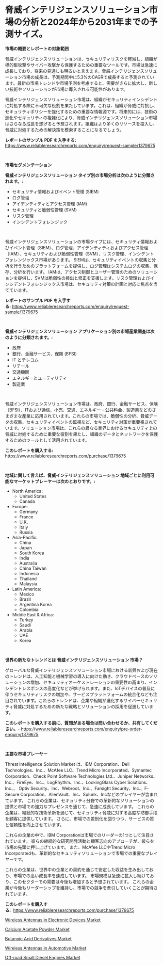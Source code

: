 <p><h1>脅威インテリジェンスソリューション市場の分析と2024年から2031年までの予測サイズ。</h1></p><p><strong>市場の概要とレポートの対象範囲</strong></p>
<p><p>脅威インテリジェンスソリューションは、セキュリティリスクを軽減し、組織が標的型攻撃やサイバー攻撃から保護するための重要なツールです。市場は急速に成長しており、将来の見通しも明るいと言えます。脅威インテリジェンスソリューション市場の成長は、予測期間中に5.3%のCAGRで成長すると予測されています。最新の市場トレンドや市場予測を考慮すると、需要がさらに拡大し、新しい技術やソリューションが市場に導入される可能性があります。</p><p>脅威インテリジェンスソリューション市場は、組織がセキュリティインシデントに対処する際に不可欠な役割を果たしています。これは、組織が脅威に対抗し、セキュリティポリシーを強化するための重要な情報源です。将来的には、技術の進化やセキュリティの複雑化により、脅威インテリジェンスソリューション市場はさらなる成長を遂げると予想されます。組織はより多くのリソースを投入し、脅威に対処するための解決策を模索することになるでしょう。</p></p>
<p><strong>レポートのサンプル PDF を入手する:</strong> <a href="https://www.reliableresearchreports.com/enquiry/request-sample/1379675">https://www.reliableresearchreports.com/enquiry/request-sample/1379675</a></p>
<p>&nbsp;</p>
<p><strong>市場セグメンテーション</strong></p>
<p><strong>脅威インテリジェンスソリューション タイプ別の市場分析は次のように分類されます。:</strong></p>
<p><ul><li>セキュリティ情報およびイベント管理 (SIEM)</li><li>ログ管理</li><li>アイデンティティとアクセス管理 (IAM)</li><li>セキュリティと脆弱性管理 (SVM)</li><li>リスク管理</li><li>インシデントフォレンジック</li></ul></p>
<p>&nbsp;</p>
<p><p>脅威インテリジェンスソリューションの市場タイプには、セキュリティ情報およびイベント管理（SIEM）、ログ管理、アイデンティティおよびアクセス管理（IAM）、セキュリティおよび脆弱性管理（SVM）、リスク管理、インシデントフォレンジックス市場があります。 SIEMは、セキュリティイベントの収集と分析を行うためのプラットフォームを提供し、ログ管理はシステムログの収集、保存、分析を行います。 IAMは、アクセス制御とユーザー管理のためのソリューションを提供し、SVMは脆弱性の検出と修正を支援します。リスク管理およびインシデントフォレンジックス市場は、セキュリティ対策の計画と対応に焦点を当てています。</p></p>
<p><strong>レポートのサンプル PDF を入手する:</strong>&nbsp;<a href="https://www.reliableresearchreports.com/enquiry/request-sample/1379675">https://www.reliableresearchreports.com/enquiry/request-sample/1379675</a></p>
<p>&nbsp;</p>
<p><strong> 脅威インテリジェンスソリューション アプリケーション別の市場産業調査は次のように分類されます。:</strong></p>
<p><ul><li>政府</li><li>銀行、金融サービス、保険 (BFSI)</li><li>IT とテレコム</li><li>リテール</li><li>交通機関</li><li>エネルギーとユーティリティ</li><li>製造業</li></ul></p>
<p>&nbsp;</p>
<p><p>脅威インテリジェンスソリューション市場は、政府、銀行、金融サービス、保険（BFSI）、ITおよび通信、小売、交通、エネルギー・公共料金、製造業などのさまざまな産業に応用されています。これらの市場では、脆弱性の分析、脅威データの収集、セキュリティイベントの監視など、セキュリティ対策が重要視されています。ソリューション市場は、これらの異なる業界におけるセキュリティ上の脅威に対処するために重要な役割を果たし、組織のデータとネットワークを保護するためのツールとして活用されています。</p></p>
<p><strong>このレポートを購入する:</strong>&nbsp; <a href="https://www.reliableresearchreports.com/purchase/1379675">https://www.reliableresearchreports.com/purchase/1379675</a></p>
<p>&nbsp;</p>
<p><strong>地域に関して言えば、脅威インテリジェンスソリューション 地域ごとに利用可能なマーケットプレーヤーは次のとおりです。:</strong></p>
<p><ul>
    <li>
        North America:
        <ul>
            <li>United States</li>
            <li>Canada</li>
        </ul>
    </li>
    <li>
        Europe:
        <ul>
            <li>Germany</li>
            <li>France</li>
            <li>U.K.</li>
            <li>Italy</li>
            <li>Russia</li>
        </ul>
    </li>
    <li>
        Asia-Pacific:
        <ul>
            <li>China</li>
            <li>Japan</li>
            <li>South Korea</li>
            <li>India</li>
            <li>Australia</li>
            <li>China Taiwan</li>
            <li>Indonesia</li>
            <li>Thailand</li>
            <li>Malaysia</li>
        </ul>
    </li>
    <li>
        Latin America:
        <ul>
            <li>Mexico</li>
            <li>Brazil</li>
            <li>Argentina Korea</li>
            <li>Colombia</li>
        </ul>
    </li>
    <li>
        Middle East & Africa:
        <ul>
            <li>Turkey</li>
            <li>Saudi</li>
            <li>Arabia</li>
            <li>UAE</li>
            <li>Korea</li>
        </ul>
    </li>
    </ul></p>
<p>&nbsp;</p>
<p><strong>世界の新たなトレンドとは 脅威インテリジェンスソリューション 市場？</strong></p>
<p><p>グローバルな脅威インテリジェンスソリューション市場における新興および現在のトレンドは、人工知能と機械学習の導入に向けた動き、クラウドベースのソリューションの増加、セキュリティオーケストレーションの重要性の高まり、インシデントレスポンスの高度化などが挙げられます。また、IoTデバイスの普及に伴うセキュリティリスクの増加や、サービスプラットフォームの統合化なども注目されています。これらのトレンドは、企業や組織が進化するサイバーセキュリティ脅威に対処するための新たな戦略とソリューションの採用を促進しています。</p></p>
<p><strong>このレポートを購入する前に、質問がある場合は問い合わせるか、共有してください。</strong>- <a href="https://www.reliableresearchreports.com/enquiry/pre-order-enquiry/1379675">https://www.reliableresearchreports.com/enquiry/pre-order-enquiry/1379675</a></p>
<p>&nbsp;</p>
<p><strong>主要な市場プレーヤー</strong></p>
<p><p>Threat Intelligence Solution Market は、IBM Corporation、Dell Technologies、Inc.、McAfee LLC、Trend Micro Incorporated、Symantec Corporation、Check Point Software Technologies Ltd.、Juniper Networks、Inc.、FireEye、Inc.、LogRhythm、Inc.、LookingGlass Cyber Solutions、Inc、、 Optiv Security、Inc、Webroot、Inc.、Farsight Security、Inc.、F-Secure Corporation、AlienVault、Inc、Splunk、Incなどのプレイヤーが含まれています。 これらの企業は、セキュリティ分野での革新的なソリューションの提供と市場での強力なプレゼンスを通じて、急速に成長しています。 これらの企業は、継続的な技術革新を通じて、セキュリティ脅威に対する高度な防御手段を顧客に提供しています。 さらに、市場での差別化を図りつつ、サービスの質と信頼性を向上させています。</p><p>これらの企業の中で、IBM Corporationは市場でのリーダーの1つとして注目されています。 彼らの継続的な研究開発活動と顧客志向のアプローチが、彼らを市場の先頭に押し上げています。 また、McAfee LLCやTrend Micro Incorporatedも、革新的なセキュリティソリューションで市場での重要なプレイヤーです。</p><p>これらの企業は、世界中の企業との契約を通じて安定した収益を生み出しており、市場での高い成長率を達成しています。 市場規模は急速に拡大し続けており、このセクターでの需要は今後も増加すると予想されています。 これらの企業が今後もリーダーシップを維持し、市場での競争を牽引していくことが期待されています。</p></p>
<p><strong>このレポートを購入する:</strong>&nbsp;&nbsp;<a href="https://www.reliableresearchreports.com/purchase/1379675">https://www.reliableresearchreports.com/purchase/1379675</a></p>
<p><p><a href="https://view.publitas.com/reportprime-1/wireless-antennas-in-electronic-devices-market-provides-detailed-segmentation-of-this-market-based-on-type-application-and-region-and-forecast-for-the-period-from-2024-2031/">Wireless Antennas in Electronic Devices Market</a></p><p><a href="https://github.com/jodemen/Market-Research-Report-List-1/blob/main/calcium-acetate-powder-market.md">Calcium Acetate Powder Market</a></p><p><a href="https://github.com/jj19131/Market-Research-Report-List-1/blob/main/butanoic-acid-derivatives-market.md">Butanoic Acid Derivatives Market</a></p><p><a href="https://view.publitas.com/reportprime-1/wireless-antennas-in-automotive-market-size-focuses-on-market-dynamics-in-depth-analysis-and-future-projections-of-its-market-forecasted-for-period-from-2024-to-2031/">Wireless Antennas in Automotive Market</a></p><p><a href="https://cute-banjo-8ca.notion.site/Off-road-Small-Diesel-Engines-Market-Size-Evaluating-its-Market-Trends-Growth-and-Projections-202-4f48a7a1bd094bbc9d5e45b3ae61ea9a">Off-road Small Diesel Engines Market</a></p></p>